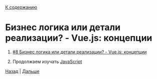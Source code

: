 [К содержанию](../readme.md#введение-в-web-разработку)

# Бизнес логика или детали реализации? - Vue.js: концепции

1. [#8 Бизнес логика или детали реализации? - Vue.js: концепции](https://www.youtube.com/watch?v=i5kUQl6hvoo)

1. Продолжаем изучать [JavaScript](https://learn.javascript.ru/settimeout-setinterval)


[Назад](./web_07.md) | [Дальше](./web_09.md)
